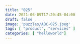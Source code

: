 ```yaml
---
title: "025"
date: 2021-06-09T17:20:45-04:00
draft: false
image: 'puzzles/ABC-025.jpeg'
tags: [ "product", "services" ]
categories: [ "helloworld"]
---
```


